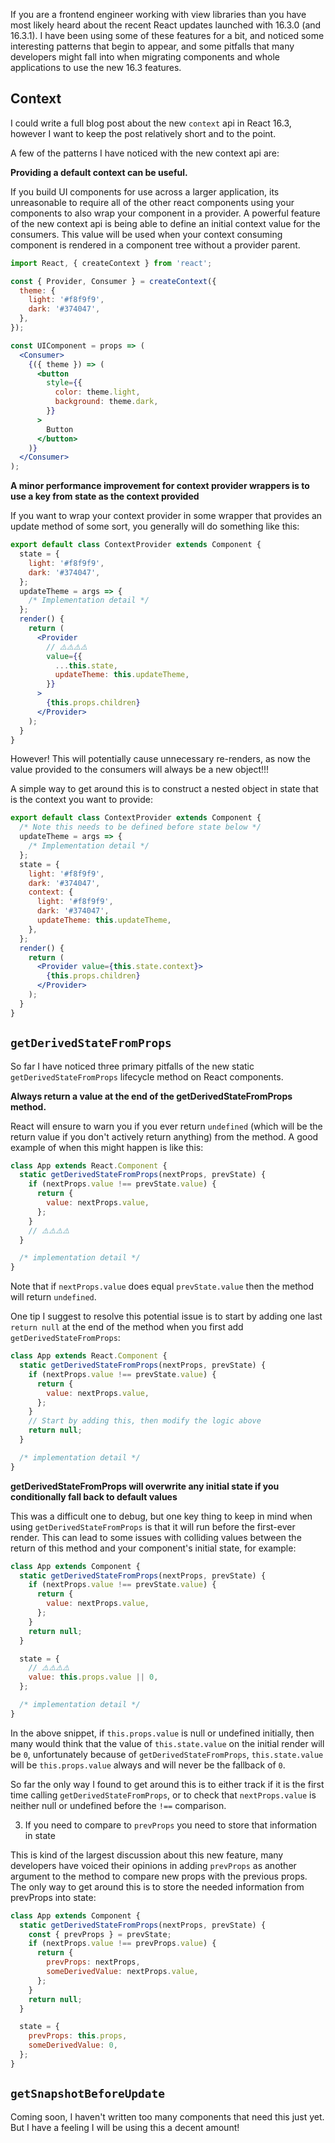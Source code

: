If you are a frontend engineer working with view libraries than you have most
likely heard about the recent React updates launched with 16.3.0 (and 16.3.1). I
have been using some of these features for a bit, and noticed some interesting
patterns that begin to appear, and some pitfalls that many developers might fall
into when migrating components and whole applications to use the new 16.3
features.

## Context

I could write a full blog post about the new `context` api in React 16.3,
however I want to keep the post relatively short and to the point.

A few of the patterns I have noticed with the new context api are:

**Providing a default context can be useful.**

If you build UI components for use across a larger application, its unreasonable
to require all of the other react components using your components to also wrap
your component in a provider. A powerful feature of the new context api is being
able to define an initial context value for the consumers. This value will be
used when your context consuming component is rendered in a component tree
without a provider parent.

```jsx
import React, { createContext } from 'react';

const { Provider, Consumer } = createContext({
  theme: {
    light: '#f8f9f9',
    dark: '#374047',
  },
});

const UIComponent = props => (
  <Consumer>
    {({ theme }) => (
      <button
        style={{
          color: theme.light,
          background: theme.dark,
        }}
      >
        Button
      </button>
    )}
  </Consumer>
);
```

**A minor performance improvement for context provider wrappers is to use a key
from state as the context provided**

If you want to wrap your context provider in some wrapper that provides an
update method of some sort, you generally will do something like this:

```jsx
export default class ContextProvider extends Component {
  state = {
    light: '#f8f9f9',
    dark: '#374047',
  };
  updateTheme = args => {
    /* Implementation detail */
  };
  render() {
    return (
      <Provider
        // ⚠️⚠️⚠️⚠️
        value={{
          ...this.state,
          updateTheme: this.updateTheme,
        }}
      >
        {this.props.children}
      </Provider>
    );
  }
}
```

However! This will potentially cause unnecessary re-renders, as now the value
provided to the consumers will always be a new object!!!

A simple way to get around this is to construct a nested object in state that is
the context you want to provide:

```jsx
export default class ContextProvider extends Component {
  /* Note this needs to be defined before state below */
  updateTheme = args => {
    /* Implementation detail */
  };
  state = {
    light: '#f8f9f9',
    dark: '#374047',
    context: {
      light: '#f8f9f9',
      dark: '#374047',
      updateTheme: this.updateTheme,
    },
  };
  render() {
    return (
      <Provider value={this.state.context}>
        {this.props.children}
      </Provider>
    );
  }
}
```

## `getDerivedStateFromProps`

So far I have noticed three primary pitfalls of the new static
`getDerivedStateFromProps` lifecycle method on React components.

**Always return a value at the end of the getDerivedStateFromProps method.**

React will ensure to warn you if you ever return `undefined` (which will be the
return value if you don't actively return anything) from the method. A good
example of when this might happen is like this:

```jsx
class App extends React.Component {
  static getDerivedStateFromProps(nextProps, prevState) {
    if (nextProps.value !== prevState.value) {
      return {
        value: nextProps.value,
      };
    }
    // ⚠️⚠️⚠️⚠️
  }

  /* implementation detail */
}
```

Note that if `nextProps.value` does equal `prevState.value` then the method will
return `undefined`.

One tip I suggest to resolve this potential issue is to start by adding one last
`return null` at the end of the method when you first add
`getDerivedStateFromProps`:

```jsx
class App extends React.Component {
  static getDerivedStateFromProps(nextProps, prevState) {
    if (nextProps.value !== prevState.value) {
      return {
        value: nextProps.value,
      };
    }
    // Start by adding this, then modify the logic above
    return null;
  }

  /* implementation detail */
}
```

**getDerivedStateFromProps will overwrite any initial state if you conditionally
fall back to default values**

This was a difficult one to debug, but one key thing to keep in mind when using
`getDerivedStateFromProps` is that it will run before the first-ever render.
This can lead to some issues with colliding values between the return of this
method and your component's initial state, for example:

```jsx
class App extends Component {
  static getDerivedStateFromProps(nextProps, prevState) {
    if (nextProps.value !== prevState.value) {
      return {
        value: nextProps.value,
      };
    }
    return null;
  }

  state = {
    // ⚠️⚠️⚠️⚠️
    value: this.props.value || 0,
  };

  /* implementation detail */
}
```

In the above snippet, if `this.props.value` is null or undefined initially, then
many would think that the value of `this.state.value` on the initial render will
be `0`, unfortunately because of `getDerivedStateFromProps`, `this.state.value`
will be `this.props.value` always and will never be the fallback of `0`.

So far the only way I found to get around this is to either track if it is the
first time calling `getDerivedStateFromProps`, or to check that
`nextProps.value` is neither null or undefined before the `!==` comparison.

3. If you need to compare to `prevProps` you need to store that information in
   state

This is kind of the largest discussion about this new feature, many developers
have voiced their opinions in adding `prevProps` as another argument to the
method to compare new props with the previous props. The only way to get around
this is to store the needed information from prevProps into state:

```jsx
class App extends Component {
  static getDerivedStateFromProps(nextProps, prevState) {
    const { prevProps } = prevState;
    if (nextProps.value !== prevProps.value) {
      return {
        prevProps: nextProps,
        someDerivedValue: nextProps.value,
      };
    }
    return null;
  }

  state = {
    prevProps: this.props,
    someDerivedValue: 0,
  };
}
```

## `getSnapshotBeforeUpdate`

Coming soon, I haven't written too many components that need this just yet. But
I have a feeling I will be using this a decent amount!
